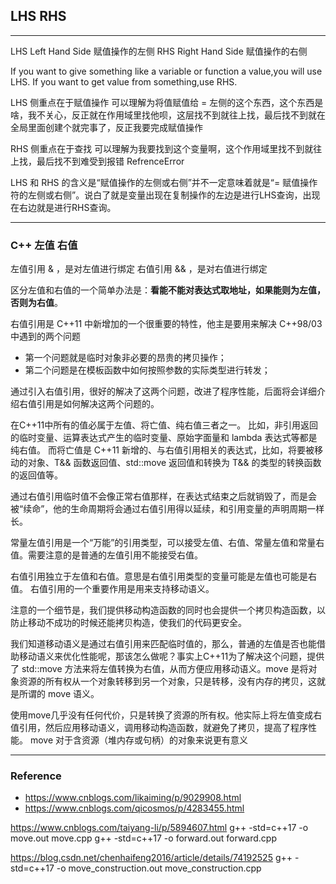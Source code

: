 ## LHS RHS

---

LHS Left Hand Side 赋值操作的左侧
RHS Right Hand Side 赋值操作的右侧

If you want to give something like a variable or function a value,you will use LHS.
If you want to get value from something,use RHS.

LHS 侧重点在于赋值操作 可以理解为将值赋值给 = 左侧的这个东西，这个东西是啥，我不关心，反正就在作用域里找他呗，这层找不到就往上找，最后找不到就在全局里面创建个就完事了，反正我要完成赋值操作

RHS 侧重点在于查找 可以理解为我要找到这个变量啊，这个作用域里找不到就往上找，最后找不到难受到报错 RefrenceError

LHS 和 RHS 的含义是“赋值操作的左侧或右侧”并不一定意味着就是“= 赋值操作符的左侧或右侧”。说白了就是变量出现在复制操作的左边是进行LHS查询，出现在右边就是进行RHS查询。

---

### C++ 左值 右值

左值引用 & ，是对左值进行绑定
右值引用 && ，是对右值进行绑定

区分左值和右值的一个简单办法是：**看能不能对表达式取地址，如果能则为左值，否则为右值**。

右值引用是 C++11 中新增加的一个很重要的特性，他主是要用来解决 C++98/03 中遇到的两个问题
- 第一个问题就是临时对象非必要的昂贵的拷贝操作；
- 第二个问题是在模板函数中如何按照参数的实际类型进行转发；

通过引入右值引用，很好的解决了这两个问题，改进了程序性能，后面将会详细介绍右值引用是如何解决这两个问题的。

在C++11中所有的值必属于左值、将亡值、纯右值三者之一。
比如，非引用返回的临时变量、运算表达式产生的临时变量、原始字面量和 lambda 表达式等都是纯右值。
而将亡值是 C++11 新增的、与右值引用相关的表达式，比如，将要被移动的对象、T&& 函数返回值、std::move 返回值和转换为 T&& 的类型的转换函数的返回值等。

通过右值引用临时值不会像正常右值那样，在表达式结束之后就销毁了，而是会被“续命”，他的生命周期将会通过右值引用得以延续，和引用变量的声明周期一样长。

常量左值引用是一个“万能”的引用类型，可以接受左值、右值、常量左值和常量右值。需要注意的是普通的左值引用不能接受右值。

右值引用独立于左值和右值。意思是右值引用类型的变量可能是左值也可能是右值。
右值引用的一个重要作用是用来支持移动语义。

注意的一个细节是，我们提供移动构造函数的同时也会提供一个拷贝构造函数，以防止移动不成功的时候还能拷贝构造，使我们的代码更安全。

我们知道移动语义是通过右值引用来匹配临时值的，那么，普通的左值是否也能借助移动语义来优化性能呢，那该怎么做呢？事实上C++11为了解决这个问题，提供了 std::move 方法来将左值转换为右值，从而方便应用移动语义。move 是将对象资源的所有权从一个对象转移到另一个对象，只是转移，没有内存的拷贝，这就是所谓的 move 语义。

使用move几乎没有任何代价，只是转换了资源的所有权。他实际上将左值变成右值引用，然后应用移动语义，调用移动构造函数，就避免了拷贝，提高了程序性能。
move 对于含资源（堆内存或句柄）的对象来说更有意义

---

### Reference
- https://www.cnblogs.com/likaiming/p/9029908.html
- https://www.cnblogs.com/qicosmos/p/4283455.html

https://www.cnblogs.com/taiyang-li/p/5894607.html
g++ -std=c++17 -o move.out move.cpp
g++ -std=c++17 -o forward.out forward.cpp

https://blog.csdn.net/chenhaifeng2016/article/details/74192525
g++ -std=c++17 -o move_construction.out move_construction.cpp
